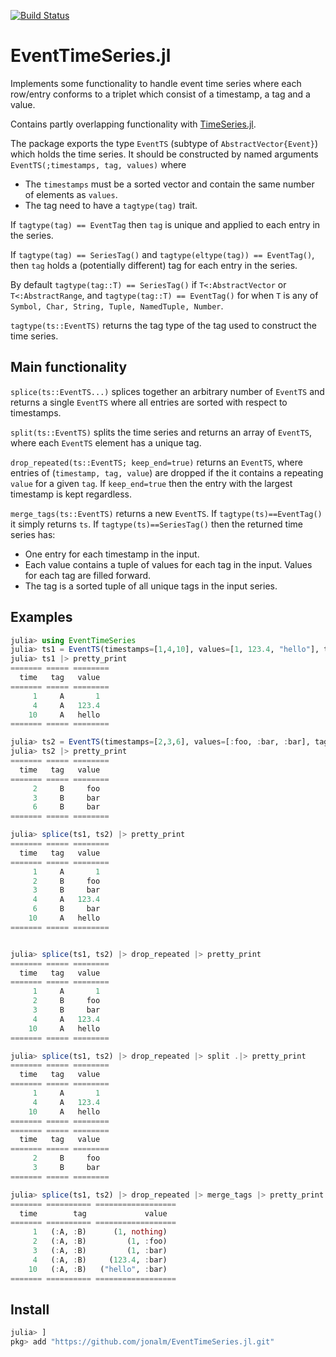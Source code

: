 
[![Build Status](https://travis-ci.com/jonalm/EventTimeSeries.jl.svg?branch=master)](https://travis-ci.com/jonalm/EventTimeSeries.jl)


# EventTimeSeries.jl

Implements some functionality to handle event time series where each row/entry conforms to a triplet which consist of a timestamp, a tag and a value.

Contains partly overlapping functionality with [TimeSeries.jl](https://github.com/JuliaStats/TimeSeries.jl).

The package exports the type `EventTS` (subtype of `AbstractVector{Event}`) which holds the time series. It should be constructed by named arguments `EventTS(;timestamps, tag, values)` where
 - The `timestamps` must be a sorted vector and contain the same number of elements as `values`.
- The tag need to have a `tagtype(tag)` trait.

If `tagtype(tag) == EventTag` then `tag` is unique and applied to each entry in the series.

If `tagtype(tag) == SeriesTag()` and `tagtype(eltype(tag)) == EventTag()`, then `tag` holds a (potentially different) tag for each entry in the series.

By default `tagtype(tag::T) == SeriesTag()` if `T<:AbstractVector` or `T<:AbstractRange`, and `tagtype(tag::T) == EventTag()` for when `T` is any of `Symbol, Char, String, Tuple, NamedTuple, Number`.

`tagtype(ts::EventTS)` returns the tag type of the tag used to construct the time series.

## Main functionality

`splice(ts::EventTS...)` splices together an arbitrary number of `EventTS` and returns a single `EventTS` where all entries are sorted with respect to timestamps.

`split(ts::EventTS)` splits the time series and returns an array of `EventTS`, where each `EventTS` element has a unique tag.

`drop_repeated(ts::EventTS; keep_end=true)` returns an `EventTS`, where entries of (`timestamp, tag, value`) are dropped if the it contains a repeating  `value` for a given `tag`. If `keep_end=true` then the entry with the largest timestamp is kept regardless.

`merge_tags(ts::EventTS)` returns a new `EventTS`. If `tagtype(ts)==EventTag()` it simply returns `ts`. If `tagtype(ts)==SeriesTag()` then the returned time series has:
- One entry for each timestamp in the input.
- Each value contains a tuple of values for each tag in the input. Values for each tag are filled forward.
- The tag is a sorted tuple of all unique tags in the input series.

## Examples

```julia
julia> using EventTimeSeries
julia> ts1 = EventTS(timestamps=[1,4,10], values=[1, 123.4, "hello"], tag=:A)
julia> ts1 |> pretty_print
======= ===== ========
  time   tag   value  
======= ===== ========
     1     A       1  
     4     A   123.4  
    10     A   hello  
======= ===== ========

julia> ts2 = EventTS(timestamps=[2,3,6], values=[:foo, :bar, :bar], tag=:B)
julia> ts2 |> pretty_print
======= ===== ========
  time   tag   value  
======= ===== ========
     2     B     foo  
     3     B     bar  
     6     B     bar  
======= ===== ========

julia> splice(ts1, ts2) |> pretty_print
======= ===== ========
  time   tag   value  
======= ===== ========
     1     A       1  
     2     B     foo  
     3     B     bar  
     4     A   123.4  
     6     B     bar  
    10     A   hello  
======= ===== ========


julia> splice(ts1, ts2) |> drop_repeated |> pretty_print
======= ===== ========
  time   tag   value  
======= ===== ========
     1     A       1  
     2     B     foo  
     3     B     bar  
     4     A   123.4  
    10     A   hello  
======= ===== ========

julia> splice(ts1, ts2) |> drop_repeated |> split .|> pretty_print
======= ===== ========
  time   tag   value  
======= ===== ========
     1     A       1  
     4     A   123.4  
    10     A   hello  
======= ===== ========
======= ===== ========
  time   tag   value  
======= ===== ========
     2     B     foo  
     3     B     bar  
======= ===== ========

julia> splice(ts1, ts2) |> drop_repeated |> merge_tags |> pretty_print
======= ========== ==================
  time        tag             value  
======= ========== ==================
     1   (:A, :B)      (1, nothing)  
     2   (:A, :B)         (1, :foo)  
     3   (:A, :B)         (1, :bar)  
     4   (:A, :B)     (123.4, :bar)  
    10   (:A, :B)   ("hello", :bar)  
======= ========== ==================

```

## Install

```julia
julia> ]
pkg> add "https://github.com/jonalm/EventTimeSeries.jl.git"
```
